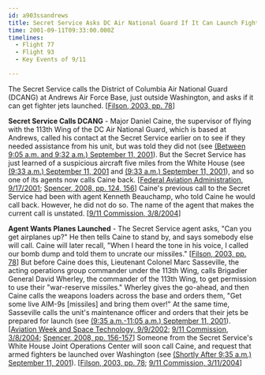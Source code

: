 ```yaml
---
id: a903ssandrews
title: Secret Service Asks DC Air National Guard If It Can Launch Fighters
time: 2001-09-11T09:33:00.000Z
timelines:
  - Flight 77
  - Flight 93
  - Key Events of 9/11

---
```


<!--
![Daniel Caine.](http://cdn.historycommons.org/images/events/DanielCaine_2050081722-9189.jpg)
Daniel Caine.
*[Source: White House]*
-->

The Secret Service calls the District of Columbia Air National Guard (DCANG) at Andrews Air Force Base, just outside Washington, and asks if it can get fighter jets launched. [[Filson, 2003, pp. 78][1]]

**Secret Service Calls DCANG** - Major Daniel Caine, the supervisor of flying with the 113th Wing of the DC Air National Guard, which is based at Andrews, called his contact at the Secret Service earlier on to see if they needed assistance from his unit, but was told they did not (see [(Between 9:05 a.m. and 9:32 a.m.) September 11, 2001](/timeline/#a905nohelp)). But the Secret Service has just learned of a suspicious aircraft five miles from the White House (see [(9:33 a.m.) September 11, 2001](/timeline/#a933reagancalls) and [(9:33 a.m.) September 11, 2001](/timeline/#a933dullescontacts)), and so one of its agents now calls Caine back. [[Federal Aviation Administration, 9/17/2001][2]; [Spencer, 2008, pp. 124, 156][3]] Caine's previous call to the Secret Service had been with agent Kenneth Beauchamp, who told Caine he would call back. However, he did not do so. The name of the agent that makes the current call is unstated. [[9/11 Commission, 3/8/2004][4]]

**Agent Wants Planes Launched** - The Secret Service agent asks, "Can you get airplanes up?" He then tells Caine to stand by, and says somebody else will call. Caine will later recall, "When I heard the tone in his voice, I called our bomb dump and told them to uncrate our missiles." [[Filson, 2003, pp. 78][1]] But before Caine does this, Lieutenant Colonel Marc Sasseville, the acting operations group commander under the 113th Wing, calls Brigadier General David Wherley, the commander of the 113th Wing, to get permission to use their "war-reserve missiles." Wherley gives the go-ahead, and then Caine calls the weapons loaders across the base and orders them, "Get some live AIM-9s [missiles] and bring them over!" At the same time, Sasseville calls the unit's maintenance officer and orders that their jets be prepared for launch (see [(9:35 a.m.-11:05 a.m.) September 11, 2001](/timeline/#a935dcangunloads)). [[Aviation Week and Space Technology, 9/9/2002][5]; [9/11 Commission, 3/8/2004][4]; [Spencer, 2008, pp. 156-157][3]] Someone from the Secret Service's White House Joint Operations Center will soon call Caine, and request that armed fighters be launched over Washington (see [(Shortly After 9:35 a.m.) September 11, 2001](/timeline/#a935jocrequest)). [[Filson, 2003, pp. 78][1]; [9/11 Commission, 3/11/2004][6]]

[1]: https://www.amazon.com/exec/obidos/ASIN/061512416X/centerforcoop-20/
[2]: https://nsarchive2.gwu.edu//NSAEBB/NSAEBB165/faa7.pdf
[3]: https://www.amazon.com/exec/obidos/ASIN/1416559256/centerforcoop-20
[4]: https://web.archive.org/web/20110224023749/http://media.nara.gov/9-11/MFR/t-0148-911MFR-00028.pdf
[5]: https://911research.wtc7.net/cache/planes/defense/aviationweek_rammingf93.html
[6]: https://web.archive.org/web/20110224023754/http://media.nara.gov/9-11/MFR/t-0148-911MFR-00029.pdf
